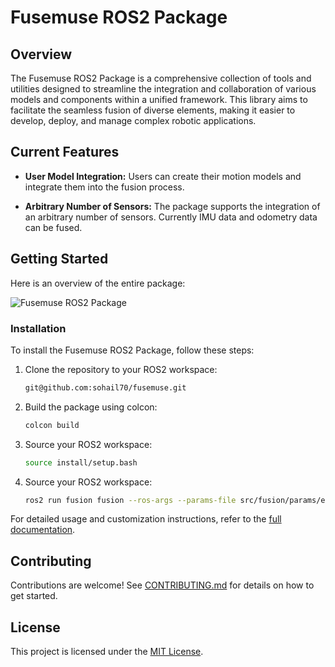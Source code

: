 # Fusemuse ROS2 Package

## Overview

The Fusemuse ROS2 Package is a comprehensive collection of tools and utilities designed to streamline the integration and collaboration of various models and components within a unified framework. This library aims to facilitate the seamless fusion of diverse elements, making it easier to develop, deploy, and manage complex robotic applications.

## Current Features

- **User Model Integration:** Users can create their motion models and integrate them into the fusion process.

- **Arbitrary Number of Sensors:** The package supports the integration of an arbitrary number of sensors. Currently IMU data and odometry data can be fused.

## Getting Started

Here is an overview of the entire package:

![Fusemuse ROS2 Package](https://drive.google.com/file/d/1YoiWyYLB_H4QnVc5sR48ACLma5Rwx07V/view?usp=sharing)

### Installation

To install the Fusemuse ROS2 Package, follow these steps:

1. Clone the repository to your ROS2 workspace:

    ```bash
    git@github.com:sohail70/fusemuse.git
    ```

2. Build the package using colcon:

    ```bash
    colcon build
    ```

3. Source your ROS2 workspace:

    ```bash
    source install/setup.bash
    ```
3. Source your ROS2 workspace:

    ```bash
    ros2 run fusion fusion --ros-args --params-file src/fusion/params/ekf.yaml
    ```

For detailed usage and customization instructions, refer to the [full documentation](docs/).

## Contributing

Contributions are welcome! See [CONTRIBUTING.md](CONTRIBUTING.md) for details on how to get started.

## License

This project is licensed under the [MIT License](LICENSE).
